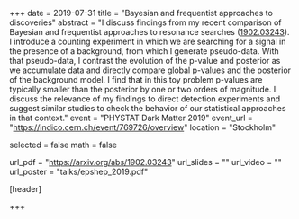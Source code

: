 +++
date = 2019-07-31
title = "Bayesian and frequentist approaches to discoveries"
abstract = "I discuss findings from my recent comparison of Bayesian and frequentist approaches to resonance searches ([1902.03243](https://arxiv.org/abs/1902.03243)). I introduce a counting experiment in which we are searching for a signal in the presence of a background, from which I generate pseudo-data. With that pseudo-data, I contrast the evolution of the p-value and posterior as we accumulate data and directly compare global p-values and the posterior of the background model. I find that in this toy problem p-values are typically smaller than the posterior by one or two orders of magnitude. I discuss the relevance of my findings to direct detection experiments and suggest similar studies to check the behavior of our statistical approaches in that context."
event = "PHYSTAT Dark Matter 2019"
event_url = "https://indico.cern.ch/event/769726/overview"
location = "Stockholm"

selected = false
math = false

url_pdf = "https://arxiv.org/abs/1902.03243"
url_slides = ""
url_video = ""
url_poster = "talks/epshep_2019.pdf"

[header]

+++
